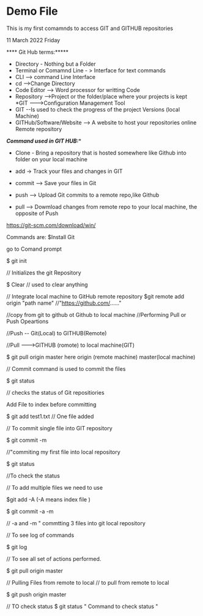 # Demo File

This is my first comamnds to access GIT and GITHUB repositories

11 March 2022 Friday



**** Git Hub terms:*****

*  Directory -  Nothing but a Folder 
*  Terminal or Comamnd Line - > Interface for text commands
* CLI --> command Line Interface
*  cd -->Change Directory
* Code Editor --> Word processor for writting Code
* Repository -->Project or the folder/place where your projects is kept
*GIT --->Configuration Management Tool 
* GIT --Is used to check the progress of the project Versions (local Machine)
* GITHub/Software/Website --> A website to host your repositories online
Remote repository


*****Command used in GIT HUB:******

* Clone - Bring a repository that is hosted somewhere  like Github into folder on your local machine


* add ->  Track your files and changes in GIT

* commit --> Save your files in Git 

* push --> Upload Git commits to a remote repo,like Github
* pull --> Dowmload changes from remote repo to your local machine, the opposite of Push 


https://git-scm.com/download/win/

Commands are:
$Install Git

go to Comand prompt

$ git init 

 // Initializes the git Repository

$ Clear // used to clear anything

// Integrate local machine to GitHub remote repository
$git remote add  origin "path name" //"https://github.com/......"


//copy from git to github ot Github to local machine
//Performing Pull or Push Opeartions

//Push -- Git(Local)  to GITHUB(Remote)

//Pull --->GITHUB (romote) to local machine(GIT)

$ git pull origin master
here origin  (remote machine)
master(local machine)

// Commit  command is used to commit the files 

$ git status 
 
// checks the status of Git repositiories

Add File to index before committing

$ git add test1.txt
// One file added

// To commit single file into GIT repository

$ git commit -m 

//"commiting my first file  into local repository

$ git status

//To check the status 

// To add multiple files we need to use

$git add -A 
(-A means index file )

$ git commit -a -m

// -a  and -m " commtting 3 files into git local repository

// To see log of commands

$ git log

// To see all set of actions performed.

$ git pull origin master

// Pulling Files from remote to local
// to pull from remote to local

$ git push origin master


// TO check status 
$ git status  " Command to check status "


 
